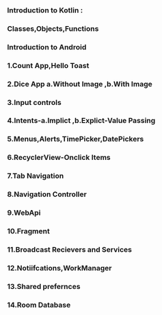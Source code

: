 ### Introduction to Kotlin :
### Classes,Objects,Functions
### Introduction to Android
### 1.Count App,Hello Toast
### 2.Dice App  a.Without Image ,b.With Image
### 3.Input controls
### 4.Intents-a.Implict ,b.Explict-Value Passing 
### 5.Menus,Alerts,TimePicker,DatePickers
### 6.RecyclerView-Onclick Items
### 7.Tab Navigation
### 8.Navigation Controller
### 9.WebApi
### 10.Fragment
### 11.Broadcast Recievers and Services
### 12.Notiifcations,WorkManager
### 13.Shared prefernces
### 14.Room Database
